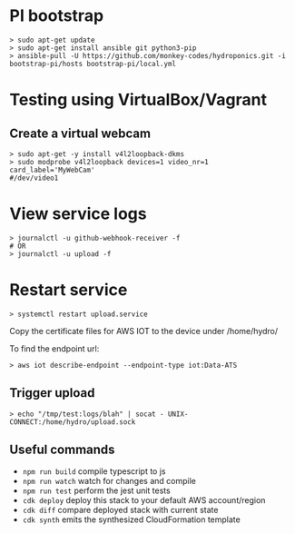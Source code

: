 # PI bootstrap

```
> sudo apt-get update
> sudo apt-get install ansible git python3-pip
> ansible-pull -U https://github.com/monkey-codes/hydroponics.git -i bootstrap-pi/hosts bootstrap-pi/local.yml
```
# Testing using VirtualBox/Vagrant

## Create a virtual webcam
```
> sudo apt-get -y install v4l2loopback-dkms
> sudo modprobe v4l2loopback devices=1 video_nr=1 card_label='MyWebCam'
#/dev/video1
```
# View service logs
```
> journalctl -u github-webhook-receiver -f
# OR
> journalctl -u upload -f
```

# Restart service

```
> systemctl restart upload.service
```

Copy the certificate files for AWS IOT to the device under /home/hydro/

To find the endpoint url:

```
> aws iot describe-endpoint --endpoint-type iot:Data-ATS
```

## Trigger upload
```
> echo "/tmp/test:logs/blah" | socat - UNIX-CONNECT:/home/hydro/upload.sock
```

## Useful commands

* `npm run build`   compile typescript to js
* `npm run watch`   watch for changes and compile
* `npm run test`    perform the jest unit tests
* `cdk deploy`      deploy this stack to your default AWS account/region
* `cdk diff`        compare deployed stack with current state
* `cdk synth`       emits the synthesized CloudFormation template
